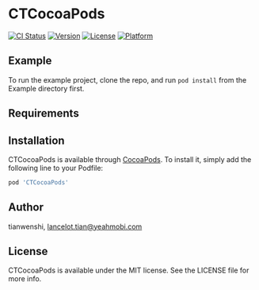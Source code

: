 # CTCocoaPods

[![CI Status](http://img.shields.io/travis/tianwenshi/CTCocoaPods.svg?style=flat)](https://travis-ci.org/tianwenshi/CTCocoaPods)
[![Version](https://img.shields.io/cocoapods/v/CTCocoaPods.svg?style=flat)](http://cocoapods.org/pods/CTCocoaPods)
[![License](https://img.shields.io/cocoapods/l/CTCocoaPods.svg?style=flat)](http://cocoapods.org/pods/CTCocoaPods)
[![Platform](https://img.shields.io/cocoapods/p/CTCocoaPods.svg?style=flat)](http://cocoapods.org/pods/CTCocoaPods)

## Example

To run the example project, clone the repo, and run `pod install` from the Example directory first.

## Requirements

## Installation

CTCocoaPods is available through [CocoaPods](http://cocoapods.org). To install
it, simply add the following line to your Podfile:

```ruby
pod 'CTCocoaPods'
```

## Author

tianwenshi, lancelot.tian@yeahmobi.com

## License

CTCocoaPods is available under the MIT license. See the LICENSE file for more info.
